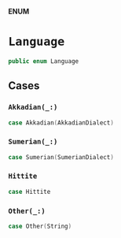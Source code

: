 **ENUM**

# `Language`

```swift
public enum Language
```

## Cases
### `Akkadian(_:)`

```swift
case Akkadian(AkkadianDialect)
```

### `Sumerian(_:)`

```swift
case Sumerian(SumerianDialect)
```

### `Hittite`

```swift
case Hittite
```

### `Other(_:)`

```swift
case Other(String)
```
